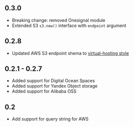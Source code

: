 0.3.0
-----

- Breaking change: removed Onesignal module
- Extended S3 `s3.new()` interface with `endpoint` argument

0.2.8
-----

- Updated AWS S3 endpoint shema to [virtual-hosting style](https://docs.aws.amazon.com/AmazonS3/latest/userguide/VirtualHosting.html)

0.2.1 - 0.2.7
-------------

- Added support for Digital Ocean Spaces
- Added support for Yandex Object storage
- Added support for Alibaba OSS

0.2
---

- Add support for query string for AWS
